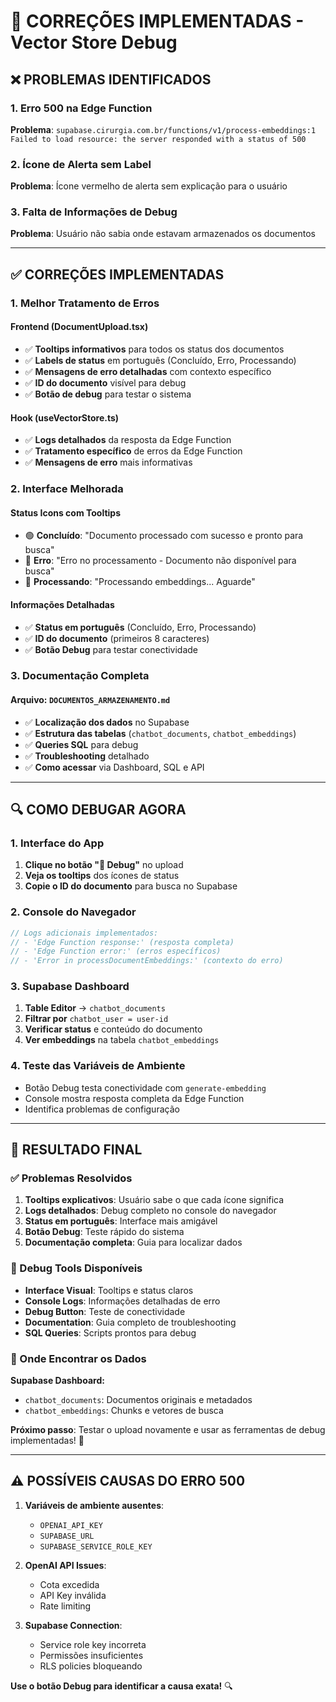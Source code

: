 # 🔧 **CORREÇÕES IMPLEMENTADAS - Vector Store Debug**

## ❌ **PROBLEMAS IDENTIFICADOS**

### **1. Erro 500 na Edge Function**

**Problema**: `supabase.cirurgia.com.br/functions/v1/process-embeddings:1 Failed to load resource: the server responded with a status of 500`

### **2. Ícone de Alerta sem Label**

**Problema**: Ícone vermelho de alerta sem explicação para o usuário

### **3. Falta de Informações de Debug**

**Problema**: Usuário não sabia onde estavam armazenados os documentos

---

## ✅ **CORREÇÕES IMPLEMENTADAS**

### **1. Melhor Tratamento de Erros**

#### **Frontend (DocumentUpload.tsx)**

- ✅ **Tooltips informativos** para todos os status dos documentos
- ✅ **Labels de status** em português (Concluído, Erro, Processando)
- ✅ **Mensagens de erro detalhadas** com contexto específico
- ✅ **ID do documento** visível para debug
- ✅ **Botão de debug** para testar o sistema

#### **Hook (useVectorStore.ts)**

- ✅ **Logs detalhados** da resposta da Edge Function
- ✅ **Tratamento específico** de erros da Edge Function
- ✅ **Mensagens de erro** mais informativas

### **2. Interface Melhorada**

#### **Status Icons com Tooltips**

- 🟢 **Concluído**: "Documento processado com sucesso e pronto para busca"
- 🔴 **Erro**: "Erro no processamento - Documento não disponível para busca"
- 🔵 **Processando**: "Processando embeddings... Aguarde"

#### **Informações Detalhadas**

- ✅ **Status em português** (Concluído, Erro, Processando)
- ✅ **ID do documento** (primeiros 8 caracteres)
- ✅ **Botão Debug** para testar conectividade

### **3. Documentação Completa**

#### **Arquivo: `DOCUMENTOS_ARMAZENAMENTO.md`**

- ✅ **Localização dos dados** no Supabase
- ✅ **Estrutura das tabelas** (`chatbot_documents`, `chatbot_embeddings`)
- ✅ **Queries SQL** para debug
- ✅ **Troubleshooting** detalhado
- ✅ **Como acessar** via Dashboard, SQL e API

---

## 🔍 **COMO DEBUGAR AGORA**

### **1. Interface do App**

1. **Clique no botão "🔧 Debug"** no upload
2. **Veja os tooltips** dos ícones de status
3. **Copie o ID do documento** para busca no Supabase

### **2. Console do Navegador**

```javascript
// Logs adicionais implementados:
// - 'Edge Function response:' (resposta completa)
// - 'Edge Function error:' (erros específicos)
// - 'Error in processDocumentEmbeddings:' (contexto do erro)
```

### **3. Supabase Dashboard**

1. **Table Editor** → `chatbot_documents`
2. **Filtrar por** `chatbot_user = user-id`
3. **Verificar status** e conteúdo do documento
4. **Ver embeddings** na tabela `chatbot_embeddings`

### **4. Teste das Variáveis de Ambiente**

- Botão Debug testa conectividade com `generate-embedding`
- Console mostra resposta completa da Edge Function
- Identifica problemas de configuração

---

## 🎯 **RESULTADO FINAL**

### **✅ Problemas Resolvidos**

1. **Tooltips explicativos**: Usuário sabe o que cada ícone significa
2. **Logs detalhados**: Debug completo no console do navegador
3. **Status em português**: Interface mais amigável
4. **Botão Debug**: Teste rápido do sistema
5. **Documentação completa**: Guia para localizar dados

### **🔧 Debug Tools Disponíveis**

- **Interface Visual**: Tooltips e status claros
- **Console Logs**: Informações detalhadas de erro
- **Debug Button**: Teste de conectividade
- **Documentation**: Guia completo de troubleshooting
- **SQL Queries**: Scripts prontos para debug

### **📁 Onde Encontrar os Dados**

**Supabase Dashboard:**

- `chatbot_documents`: Documentos originais e metadados
- `chatbot_embeddings`: Chunks e vetores de busca

**Próximo passo**: Testar o upload novamente e usar as ferramentas de debug implementadas! 🚀

---

## ⚠️ **POSSÍVEIS CAUSAS DO ERRO 500**

1. **Variáveis de ambiente ausentes**:
   - `OPENAI_API_KEY`
   - `SUPABASE_URL`
   - `SUPABASE_SERVICE_ROLE_KEY`

2. **OpenAI API Issues**:
   - Cota excedida
   - API Key inválida
   - Rate limiting

3. **Supabase Connection**:
   - Service role key incorreta
   - Permissões insuficientes
   - RLS policies bloqueando

**Use o botão Debug para identificar a causa exata!** 🔍

